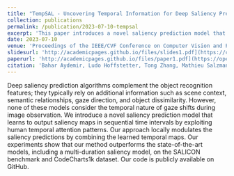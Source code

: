 ```yaml
---
title: "TempSAL - Uncovering Temporal Information for Deep Saliency Prediction"
collection: publications
permalink: /publication/2023-07-10-tempsal
excerpt: 'This paper introduces a novel saliency prediction model that learns to output saliency maps in sequential time intervals by exploiting human temporal attention patterns.'
date: 2023-07-10
venue: 'Proceedings of the IEEE/CVF Conference on Computer Vision and Pattern Recognition'
slidesurl: 'http://academicpages.github.io/files/slides1.pdf](https://cvpr.thecvf.com/virtual/2023/poster/21310'  # Replace with actual URL if available
paperurl: 'http://academicpages.github.io/files/paper1.pdf](https://openaccess.thecvf.com/content/CVPR2023/papers/Aydemir_TempSAL_-_Uncovering_Temporal_Information_for_Deep_Saliency_Prediction_CVPR_2023_paper.pdf'    # Replace with actual URL if available
citation: 'Bahar Aydemir, Ludo Hoffstetter, Tong Zhang, Mathieu Salzmann, Sabine Süsstrunk. (2023). &quot;TempSAL - Uncovering Temporal Information for Deep Saliency Prediction.&quot; <i>Proceedings of the IEEE/CVF Conference on Computer Vision and Pattern Recognition</i>. 6461-6470.'
---
```


Deep saliency prediction algorithms complement the object recognition features; they typically rely on additional information such as scene context, semantic relationships, gaze direction, and object dissimilarity. However, none of these models consider the temporal nature of gaze shifts during image observation. We introduce a novel saliency prediction model that learns to output saliency maps in sequential time intervals by exploiting human temporal attention patterns. Our approach locally modulates the saliency predictions by combining the learned temporal maps. Our experiments show that our method outperforms the state-of-the-art models, including a multi-duration saliency model, on the SALICON benchmark and CodeCharts1k dataset. Our code is publicly available on GitHub.
